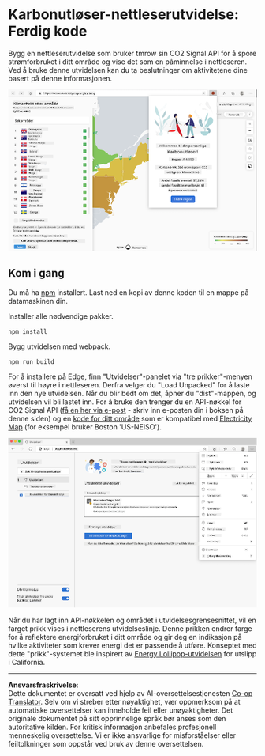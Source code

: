 <!--
CO_OP_TRANSLATOR_METADATA:
{
  "original_hash": "3f5e6821e0febccfc5d05e7c944d9e3d",
  "translation_date": "2025-08-26T22:51:26+00:00",
  "source_file": "5-browser-extension/solution/translation/README.ja.md",
  "language_code": "no"
}
-->
# Karbonutløser-nettleserutvidelse: Ferdig kode

Bygg en nettleserutvidelse som bruker tmrow sin CO2 Signal API for å spore strømforbruket i ditt område og vise det som en påminnelse i nettleseren. Ved å bruke denne utvidelsen kan du ta beslutninger om aktivitetene dine basert på denne informasjonen.

![utvidelse skjermbilde](../../../../../translated_images/extension-screenshot.0e7f5bfa110e92e3875e1bc9405edd45a3d2e02963e48900adb91926a62a5807.no.png)

## Kom i gang

Du må ha [npm](https://npmjs.com) installert. Last ned en kopi av denne koden til en mappe på datamaskinen din.

Installer alle nødvendige pakker.

```
npm install
```

Bygg utvidelsen med webpack.

```
npm run build
```

For å installere på Edge, finn "Utvidelser"-panelet via "tre prikker"-menyen øverst til høyre i nettleseren. Derfra velger du "Load Unpacked" for å laste inn den nye utvidelsen. Når du blir bedt om det, åpner du "dist"-mappen, og utvidelsen vil bli lastet inn. For å bruke den trenger du en API-nøkkel for CO2 Signal API ([få en her via e-post](https://www.co2signal.com/) - skriv inn e-posten din i boksen på denne siden) og en [kode for ditt område](http://api.electricitymap.org/v3/zones) som er kompatibel med [Electricity Map](https://www.electricitymap.org/map) (for eksempel bruker Boston 'US-NEISO').

![installering](../../../../../translated_images/install-on-edge.78634f02842c48283726c531998679a6f03a45556b2ee99d8ff231fe41446324.no.png)

Når du har lagt inn API-nøkkelen og området i utvidelsesgrensesnittet, vil en farget prikk vises i nettleserens utvidelseslinje. Denne prikken endrer farge for å reflektere energiforbruket i ditt område og gir deg en indikasjon på hvilke aktiviteter som krever energi det er passende å utføre. Konseptet med dette "prikk"-systemet ble inspirert av [Energy Lollipop-utvidelsen](https://energylollipop.com/) for utslipp i California.

---

**Ansvarsfraskrivelse**:  
Dette dokumentet er oversatt ved hjelp av AI-oversettelsestjenesten [Co-op Translator](https://github.com/Azure/co-op-translator). Selv om vi streber etter nøyaktighet, vær oppmerksom på at automatiske oversettelser kan inneholde feil eller unøyaktigheter. Det originale dokumentet på sitt opprinnelige språk bør anses som den autoritative kilden. For kritisk informasjon anbefales profesjonell menneskelig oversettelse. Vi er ikke ansvarlige for misforståelser eller feiltolkninger som oppstår ved bruk av denne oversettelsen.